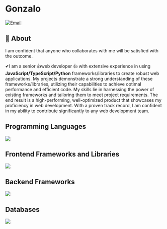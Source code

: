 
# Gonzalo

[![Email](https://img.shields.io/badge/-Email-3e91a3?style=flat-square&logo=Minutemailer&logoColor=white)](mailto:codemaven0923@gmail.com)

## 🔎 About
I am confident that anyone who collaborates with me will be satisfied with the outcome.

✔I am a senior 👍web developer 👍 with extensive experience in using <b>JavaScript/TypeScript/Python</b> frameworks/libraries to create robust web applications. My projects demonstrate a strong understanding of these frameworks/libraries, utilizing their capabilities to achieve optimal performance and efficient code. My skills lie in harnessing the power of existing frameworks and tailoring them to meet project requirements. The end result is a high-performing, well-optimized product that showcases my proficiency in web development. With a proven track record, I am confident in my ability to contribute significantly to any web development team.


## Programming Languages
<p>
  <img src="https://skillicons.dev/icons?i=js,ts,py,ruby,php,html,css" />
</p>

## Frontend Frameworks and Libraries
<p>
  <div align="left">      
    <img src="https://skillicons.dev/icons?i=angular,react,nextjs,vue,nuxtjs,jquery,svelte,bootstrap,tailwind,materialui" />
  </div>
</p>

## Backend Frameworks
<p>
  <div align="left">      
    <img src="https://skillicons.dev/icons?i=nest,nodejs,express,django,flask,rails,laravel,symfony,go" />
  </div>
</p>

## Databases
<p>
  <div align="left">      
    <img src="https://skillicons.dev/icons?i=mongodb,mysql,postgres,sqlite,graphql,firebase,redis" />
  </div>
</p>


